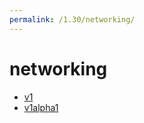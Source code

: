 ```yaml
---
permalink: /1.30/networking/
---
```


# networking



* [v1](v1/index.md)
* [v1alpha1](v1alpha1/index.md)